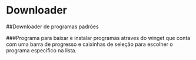 # Downloader
##Downloader de programas padrões

###Programa para baixar e instalar programas atraves do winget que conta com uma barra de progresso e caixinhas de seleção para escolher o programa especifico na lista.
